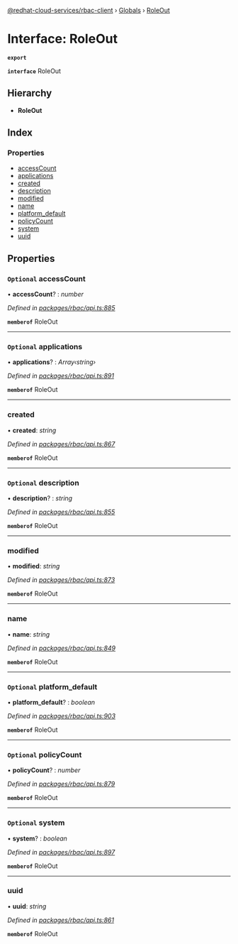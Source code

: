 [@redhat-cloud-services/rbac-client](../README.md) › [Globals](../globals.md) › [RoleOut](roleout.md)

# Interface: RoleOut

**`export`** 

**`interface`** RoleOut

## Hierarchy

* **RoleOut**

## Index

### Properties

* [accessCount](roleout.md#optional-accesscount)
* [applications](roleout.md#optional-applications)
* [created](roleout.md#created)
* [description](roleout.md#optional-description)
* [modified](roleout.md#modified)
* [name](roleout.md#name)
* [platform_default](roleout.md#optional-platform_default)
* [policyCount](roleout.md#optional-policycount)
* [system](roleout.md#optional-system)
* [uuid](roleout.md#uuid)

## Properties

### `Optional` accessCount

• **accessCount**? : *number*

*Defined in [packages/rbac/api.ts:885](https://github.com/Hyperkid123/javascript-clients/blob/master/packages/rbac/api.ts#L885)*

**`memberof`** RoleOut

___

### `Optional` applications

• **applications**? : *Array‹string›*

*Defined in [packages/rbac/api.ts:891](https://github.com/Hyperkid123/javascript-clients/blob/master/packages/rbac/api.ts#L891)*

**`memberof`** RoleOut

___

###  created

• **created**: *string*

*Defined in [packages/rbac/api.ts:867](https://github.com/Hyperkid123/javascript-clients/blob/master/packages/rbac/api.ts#L867)*

**`memberof`** RoleOut

___

### `Optional` description

• **description**? : *string*

*Defined in [packages/rbac/api.ts:855](https://github.com/Hyperkid123/javascript-clients/blob/master/packages/rbac/api.ts#L855)*

**`memberof`** RoleOut

___

###  modified

• **modified**: *string*

*Defined in [packages/rbac/api.ts:873](https://github.com/Hyperkid123/javascript-clients/blob/master/packages/rbac/api.ts#L873)*

**`memberof`** RoleOut

___

###  name

• **name**: *string*

*Defined in [packages/rbac/api.ts:849](https://github.com/Hyperkid123/javascript-clients/blob/master/packages/rbac/api.ts#L849)*

**`memberof`** RoleOut

___

### `Optional` platform_default

• **platform_default**? : *boolean*

*Defined in [packages/rbac/api.ts:903](https://github.com/Hyperkid123/javascript-clients/blob/master/packages/rbac/api.ts#L903)*

**`memberof`** RoleOut

___

### `Optional` policyCount

• **policyCount**? : *number*

*Defined in [packages/rbac/api.ts:879](https://github.com/Hyperkid123/javascript-clients/blob/master/packages/rbac/api.ts#L879)*

**`memberof`** RoleOut

___

### `Optional` system

• **system**? : *boolean*

*Defined in [packages/rbac/api.ts:897](https://github.com/Hyperkid123/javascript-clients/blob/master/packages/rbac/api.ts#L897)*

**`memberof`** RoleOut

___

###  uuid

• **uuid**: *string*

*Defined in [packages/rbac/api.ts:861](https://github.com/Hyperkid123/javascript-clients/blob/master/packages/rbac/api.ts#L861)*

**`memberof`** RoleOut
